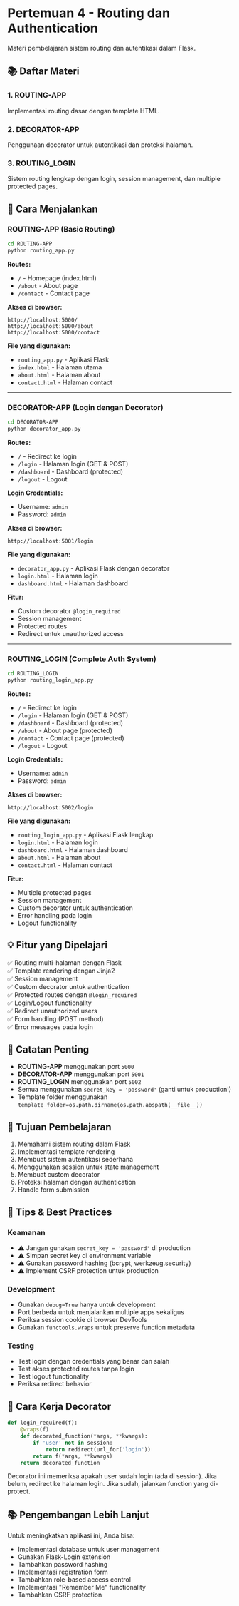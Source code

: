 # Pertemuan 4 - Routing dan Authentication

Materi pembelajaran sistem routing dan autentikasi dalam Flask.

## 📚 Daftar Materi

### 1. ROUTING-APP
Implementasi routing dasar dengan template HTML.

### 2. DECORATOR-APP
Penggunaan decorator untuk autentikasi dan proteksi halaman.

### 3. ROUTING_LOGIN
Sistem routing lengkap dengan login, session management, dan multiple protected pages.

## 🚀 Cara Menjalankan

### ROUTING-APP (Basic Routing)

```bash
cd ROUTING-APP
python routing_app.py
```

**Routes:**
- `/` - Homepage (index.html)
- `/about` - About page
- `/contact` - Contact page

**Akses di browser:**
```
http://localhost:5000/
http://localhost:5000/about
http://localhost:5000/contact
```

**File yang digunakan:**
- `routing_app.py` - Aplikasi Flask
- `index.html` - Halaman utama
- `about.html` - Halaman about
- `contact.html` - Halaman contact

---

### DECORATOR-APP (Login dengan Decorator)

```bash
cd DECORATOR-APP
python decorator_app.py
```

**Routes:**
- `/` - Redirect ke login
- `/login` - Halaman login (GET & POST)
- `/dashboard` - Dashboard (protected)
- `/logout` - Logout

**Login Credentials:**
- Username: `admin`
- Password: `admin`

**Akses di browser:**
```
http://localhost:5001/login
```

**File yang digunakan:**
- `decorator_app.py` - Aplikasi Flask dengan decorator
- `login.html` - Halaman login
- `dashboard.html` - Halaman dashboard

**Fitur:**
- Custom decorator `@login_required`
- Session management
- Protected routes
- Redirect untuk unauthorized access

---

### ROUTING_LOGIN (Complete Auth System)

```bash
cd ROUTING_LOGIN
python routing_login_app.py
```

**Routes:**
- `/` - Redirect ke login
- `/login` - Halaman login (GET & POST)
- `/dashboard` - Dashboard (protected)
- `/about` - About page (protected)
- `/contact` - Contact page (protected)
- `/logout` - Logout

**Login Credentials:**
- Username: `admin`
- Password: `admin`

**Akses di browser:**
```
http://localhost:5002/login
```

**File yang digunakan:**
- `routing_login_app.py` - Aplikasi Flask lengkap
- `login.html` - Halaman login
- `dashboard.html` - Halaman dashboard
- `about.html` - Halaman about
- `contact.html` - Halaman contact

**Fitur:**
- Multiple protected pages
- Session management
- Custom decorator untuk authentication
- Error handling pada login
- Logout functionality

## 💡 Fitur yang Dipelajari

✅ Routing multi-halaman dengan Flask  
✅ Template rendering dengan Jinja2  
✅ Session management  
✅ Custom decorator untuk authentication  
✅ Protected routes dengan `@login_required`  
✅ Login/Logout functionality  
✅ Redirect unauthorized users  
✅ Form handling (POST method)  
✅ Error messages pada login  

## 📝 Catatan Penting

- **ROUTING-APP** menggunakan port `5000`
- **DECORATOR-APP** menggunakan port `5001`
- **ROUTING_LOGIN** menggunakan port `5002`
- Semua menggunakan `secret_key = 'password'` (ganti untuk production!)
- Template folder menggunakan `template_folder=os.path.dirname(os.path.abspath(__file__))`

## 🎯 Tujuan Pembelajaran

1. Memahami sistem routing dalam Flask
2. Implementasi template rendering
3. Membuat sistem autentikasi sederhana
4. Menggunakan session untuk state management
5. Membuat custom decorator
6. Proteksi halaman dengan authentication
7. Handle form submission

## 🔧 Tips & Best Practices

### Keamanan
- ⚠️ Jangan gunakan `secret_key = 'password'` di production
- ⚠️ Simpan secret key di environment variable
- ⚠️ Gunakan password hashing (bcrypt, werkzeug.security)
- ⚠️ Implement CSRF protection untuk production

### Development
- Gunakan `debug=True` hanya untuk development
- Port berbeda untuk menjalankan multiple apps sekaligus
- Periksa session cookie di browser DevTools
- Gunakan `functools.wraps` untuk preserve function metadata

### Testing
- Test login dengan credentials yang benar dan salah
- Test akses protected routes tanpa login
- Test logout functionality
- Periksa redirect behavior

## 🔐 Cara Kerja Decorator

```python
def login_required(f):
    @wraps(f)
    def decorated_function(*args, **kwargs):
        if 'user' not in session:
            return redirect(url_for('login'))
        return f(*args, **kwargs)
    return decorated_function
```

Decorator ini memeriksa apakah user sudah login (ada di session). Jika belum, redirect ke halaman login. Jika sudah, jalankan function yang di-protect.

## 📚 Pengembangan Lebih Lanjut

Untuk meningkatkan aplikasi ini, Anda bisa:
- Implementasi database untuk user management
- Gunakan Flask-Login extension
- Tambahkan password hashing
- Implementasi registration form
- Tambahkan role-based access control
- Implementasi "Remember Me" functionality
- Tambahkan CSRF protection

